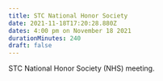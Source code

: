 ```yaml
---
title: STC National Honor Society
date: 2021-11-18T17:20:28.880Z
dates: 4:00 pm on November 18 2021
durationMinutes: 240
draft: false
---
```

STC National Honor Society (NHS) meeting.
